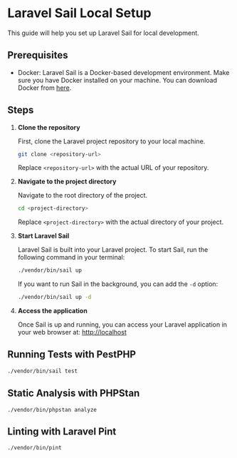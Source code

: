 # Laravel Sail Local Setup

This guide will help you set up Laravel Sail for local development.

## Prerequisites

- Docker: Laravel Sail is a Docker-based development environment. Make sure you have Docker installed on your machine. You can download Docker from [here](https://www.docker.com/products/docker-desktop).

## Steps

1. **Clone the repository**

   First, clone the Laravel project repository to your local machine.

    ```bash
    git clone <repository-url>
    ```

   Replace `<repository-url>` with the actual URL of your repository.

2. **Navigate to the project directory**

   Navigate to the root directory of the project.

    ```bash
    cd <project-directory>
    ```

   Replace `<project-directory>` with the actual directory of your project.

3. **Start Laravel Sail**

   Laravel Sail is built into your Laravel project. To start Sail, run the following command in your terminal:

    ```bash
    ./vendor/bin/sail up
    ```

   If you want to run Sail in the background, you can add the `-d` option:

    ```bash
    ./vendor/bin/sail up -d
    ```

4. **Access the application**

   Once Sail is up and running, you can access your Laravel application in your web browser at: [http://localhost](http://localhost)

## Running Tests with PestPHP
```bash
./vendor/bin/sail test
```

## Static Analysis with PHPStan
```
./vendor/bin/phpstan analyze
```

## Linting with Laravel Pint
```
./vendor/bin/pint
```